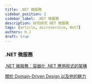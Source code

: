 ```yaml
---
title: .NET 微服務
sidebar_position: 2
sidebar_label: .NET 微服務
description: 研究研究 NET 微服務 
tags: [article, microservice, Net7]
authors: H.J
draft: true
---
```


### .NET 微服務

[.NET 微服務：容器化 .NET 應用程式的架構](https://learn.microsoft.com/zh-tw/dotnet/architecture/microservices/)

[關於 Domain-Driven Design 以及他的魅力](https://ithelp.ithome.com.tw/articles/10216645)
